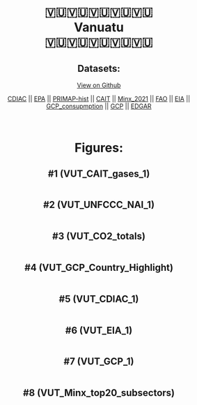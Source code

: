 
<center>
<h1 align="center">
🇻🇺🇻🇺🇻🇺🇻🇺🇻🇺
<br>
Vanuatu
<br>
🇻🇺🇻🇺🇻🇺🇻🇺🇻🇺
</h1>
<h2>Datasets:</h2>
<p><a href="https://github.com/dquintani/GreenhouseData/tree/master/country_data/VUT_Vanuatu/data">View on Github</a>
<br></p><p><a href="data/VUT_CDIAC.csv">CDIAC</a> || <a href="data/VUT_EPA.csv">EPA</a> || <a href="data/VUT_PRIMAP-hist.csv">PRIMAP-hist</a> || <a href="data/VUT_CAIT.csv">CAIT</a> || <a href="data/VUT_Minx_2021.csv">Minx_2021</a> || <a href="data/VUT_FAO.csv">FAO</a> || <a href="data/VUT_EIA.csv">EIA</a> || <a href="data/VUT_GCP_consupmption.csv">GCP_consupmption</a> || <a href="data/VUT_GCP.csv">GCP</a> || <a href="data/VUT_EDGAR.csv">EDGAR</a></p><p><br></p>
<h1>Figures:</h1><h2>#1 (VUT_CAIT_gases_1)</h2>
<p><img alt="" src="figures/VUT_CAIT_gases_1.png" /></p><h2>#2 (VUT_UNFCCC_NAI_1)</h2>
<p><img alt="" src="figures/VUT_UNFCCC_NAI_1.png" /></p><h2>#3 (VUT_CO2_totals)</h2>
<p><img alt="" src="figures/VUT_CO2_totals.png" /></p><h2>#4 (VUT_GCP_Country_Highlight)</h2>
<p><img alt="" src="figures/VUT_GCP_Country_Highlight.png" /></p><h2>#5 (VUT_CDIAC_1)</h2>
<p><img alt="" src="figures/VUT_CDIAC_1.png" /></p><h2>#6 (VUT_EIA_1)</h2>
<p><img alt="" src="figures/VUT_EIA_1.png" /></p><h2>#7 (VUT_GCP_1)</h2>
<p><img alt="" src="figures/VUT_GCP_1.png" /></p><h2>#8 (VUT_Minx_top20_subsectors)</h2>
<p><img alt="" src="figures/VUT_Minx_top20_subsectors.png" /></p>